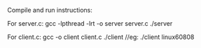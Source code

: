 Compile and run instructions:

For server.c: 
gcc -lpthread -lrt -o server server.c
./server

For client.c:
gcc -o client client.c
./client <server computer name>   //eg: ./client linux60808
